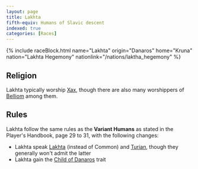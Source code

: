 ```yaml
---
layout: page
title: Lakhta
fifth-equiv: Humans of Slavic descent
indexed: true
categories: [Races]
---
```


{% include raceBlock.html name="Lakhta" origin="Danaros" home="Kruna" nation="Lakhta Hegemony" nationlink="/nations/laktha_hegemony" %}

## Religion

Lakhta typically worship [Xax](/pantheons/the_unscathed), though there are also many worshippers of [Belliom](/pantheons/the_unscathed) among them.

## Rules

Lakhta follow the same rules as the **Variant Humans** as stated in the Player's Handbook, page 29 to 31, with the following changes:

- Lakhta speak [Lakhta](/general/languages) (instead of Common) and [Turian](/general/languages), though they generally won't admit the latter
- Lakhta gain the [Child of Danaros](/rules/child_of_danaros) trait
